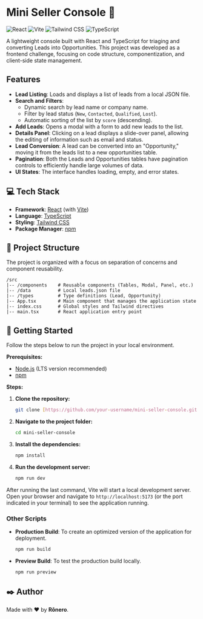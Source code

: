 # Mini Seller Console 🚀

![React](https://img.shields.io/badge/React-20232A?style=for-the-badge&logo=react&logoColor=61DAFB)
![Vite](https://img.shields.io/badge/Vite-646CFF?style=for-the-badge&logo=vite&logoColor=white)
![Tailwind CSS](https://img.shields.io/badge/Tailwind_CSS-38B2AC?style=for-the-badge&logo=tailwind-css&logoColor=white)
![TypeScript](https://img.shields.io/badge/TypeScript-007ACC?style=for-the-badge&logo=typescript&logoColor=white)

A lightweight console built with React and TypeScript for triaging and converting Leads into Opportunities. This project was developed as a frontend challenge, focusing on code structure, componentization, and client-side state management.

## Features

* **Lead Listing**: Loads and displays a list of leads from a local JSON file.
* **Search and Filters**:
    * Dynamic search by lead name or company name.
    * Filter by lead status (`New`, `Contacted`, `Qualified`, `Lost`).
    * Automatic sorting of the list by `score` (descending).
* **Add Leads**: Opens a modal with a form to add new leads to the list.
* **Details Panel**: Clicking on a lead displays a slide-over panel, allowing the editing of information such as email and status.
* **Lead Conversion**: A lead can be converted into an "Opportunity," moving it from the leads list to a new opportunities table.
* **Pagination**: Both the Leads and Opportunities tables have pagination controls to efficiently handle large volumes of data.
* **UI States**: The interface handles loading, empty, and error states.

## 💻 Tech Stack

* **Framework**: [React](https://react.dev/) (with [Vite](https://vitejs.dev/))
* **Language**: [TypeScript](https://www.typescriptlang.org/)
* **Styling**: [Tailwind CSS](https://tailwindcss.com/)
* **Package Manager**: [npm](https://www.npmjs.com/)

## 📂 Project Structure

The project is organized with a focus on separation of concerns and component reusability.

```
/src
|-- /components    # Reusable components (Tables, Modal, Panel, etc.)
|-- /data          # Local leads.json file
|-- /types         # Type definitions (Lead, Opportunity)
|-- App.tsx        # Main component that manages the application state
|-- index.css      # Global styles and Tailwind directives
|-- main.tsx       # React application entry point
```

## 🚀 Getting Started

Follow the steps below to run the project in your local environment.

**Prerequisites:**
* [Node.js](https://nodejs.org/en) (LTS version recommended)
* [npm](https://www.npmjs.com/)

**Steps:**

1.  **Clone the repository:**
    ```bash
    git clone [https://github.com/your-username/mini-seller-console.git](https://github.com/your-username/mini-seller-console.git)
    ```

2.  **Navigate to the project folder:**
    ```bash
    cd mini-seller-console
    ```

3.  **Install the dependencies:**
    ```bash
    npm install
    ```

4.  **Run the development server:**
    ```bash
    npm run dev
    ```

After running the last command, Vite will start a local development server. Open your browser and navigate to `http://localhost:5173` (or the port indicated in your terminal) to see the application running.

### Other Scripts

* **Production Build**: To create an optimized version of the application for deployment.
    ```bash
    npm run build
    ```
* **Preview Build**: To test the production build locally.
    ```bash
    npm run preview
    ```

## ✒️ Author

Made with ❤️ by **Rônero**.

